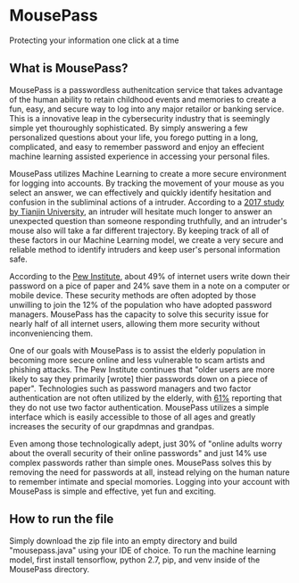 # MousePass
Protecting your information one click at a time

## What is MousePass?

MousePass is a passwordless authenitcation service that takes advantage of the human ability to retain childhood events and memories to create a fun, easy, and secure way to log into any major retailor or banking service. This is a innovative leap in the cybersecurity industry that is seemingly simple yet thouroughly sophisticated. By simply answering a few personalized questions about your life, you forego putting in a long, complicated, and easy to remember password and enjoy an effecient machine learning assisted experience in accessing your personal files. 

MousePass utilizes Machine Learning to create a more secure environment for logging into accounts. By tracking the movement of your mouse as you select an answer, we can effectively and quickly identify hesitation and confusion in the subliminal actions of a intruder. According to a [2017 study by Tianjin University](https://journals.plos.org/plosone/article/file?id=10.1371/journal.pone.0177851&type=printable), an intruder will hesitate much longer to answer an unexpected question than someone responding truthfully, and an intruder's mouse also will take a far different trajectory. By keeping track of all of these factors in our Machine Learning model, we create a very secure and reliable method to identify intruders and keep user's personal information safe. 

According to the [Pew Institute](http://www.pewinternet.org/2017/01/26/2-password-management-and-mobile-security/), about 49% of internet users write down their password on a pice of paper and 24% save them in a note on a computer or mobile device. These security methods are often adopted by those unwilling to join the 12% of the population who have adopted password managers. MousePass has the capacity to solve this security issue for nearly half of all internet users, allowing them more security without inconveniencing them. 

One of our goals with MousePass is to assist the elderly population in becoming more secure online and less vulnerable to scam artists and phishing attacks. The Pew Institute continues that "older users are more likely to say they primarily [wrote] thier passwords down on a piece of paper". Technologies such as password managers and two factor authentication are not often utilized by the elderly, with [61%](http://www.pewinternet.org/2017/01/26/2-password-management-and-mobile-security/) reporting that they do not use two factor authentication. MousePass utilizes a simple interface which is easily accessible to those of all ages and greatly increases the security of our grapdmnas and grandpas.

Even among those technologically adept, just 30% of "online adults worry about the overall security of their online passwords" and just 14% use complex passwords rather than simple ones. MousePass solves this by removing the need for passwords at all, instead relying on the human nature to remember intimate and special momories. Logging into your account with MousePass is simple and effective, yet fun and exciting. 



## How to run the file

Simply download the zip file into an empty directory and build "mousepass.java" using your IDE of choice. To run the machine learning model, first install tensorflow, python 2.7, pip, and venv inside of the MousePass directory. 

